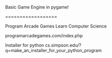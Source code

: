 Basic Game Engine in pygame!

==================

Program Arcade Games 
Learn Computer Science

programarcadegames.com/index.php


Installer for python
cs.simpson.edu/?q=make_an_installer_for_your_python_program
